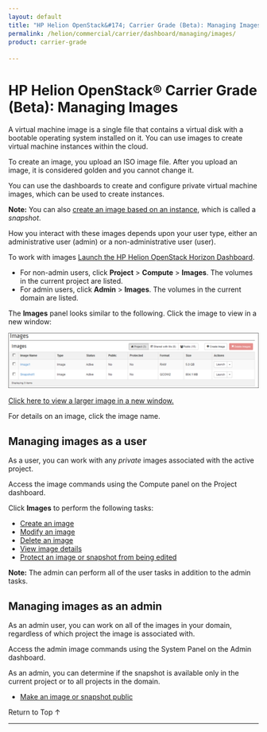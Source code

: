 ```yaml
---
layout: default
title: "HP Helion OpenStack&#174; Carrier Grade (Beta): Managing Images"
permalink: /helion/commercial/carrier/dashboard/managing/images/
product: carrier-grade

---
```

<!--UNDER REVISION-->

<script>

function PageRefresh {
onLoad="window.refresh"
}

PageRefresh();

</script>

<!-- <p style="font-size: small;"> <a href="/helion/commercial/carrier/ga1/install/">&#9664; PREV</a> | <a href="/helion/commercial/carrier/ga1/install-overview/">&#9650; UP</a> | <a href="/helion/commercial/carrier/ga1/">NEXT &#9654;</a></p> -->

# HP Helion OpenStack&#174; Carrier Grade (Beta): Managing Images

A virtual machine image is a single file that contains a virtual disk with a bootable operating system installed on it. You can use images to create virtual machine instances within the cloud. 

To create an image, you upload an ISO image file. After you upload an image, it is considered golden and you cannot change it.

You can use the dashboards to create and configure private virtual machine images, which can be used to create instances.

**Note:** You can also [create an image based on an instance](/helion/commercial/carrier/dashboard/managing/images/public/), which is called a *snapshot*.

How you interact with these images depends upon your user type, either an administrative user (admin) or a non-administrative user (user). 

To work with images [Launch the HP Helion OpenStack Horizon Dashboard](/helion/openstack/carrier/dashboard/login/).

* For non-admin users, click **Project** > **Compute** > **Images**. The volumes in the current project are listed.
* For admin users, click **Admin** > **Images**. The volumes in the current domain are listed.

The **Images** panel looks similar to the following. Click the image to view in a new window: 

<img src="media/CGH-Helion-Images.png"/>

<a href="javascript:window.open('/content/documentation/media/media/CGH-Helion-Images.png','_blank','toolbar=no,menubar=no,resizable=yes,scrollbars=yes')">Click here to view a larger image in a new window.</a>

For details on an image, click the image name. 


## Managing images as a user ##

As a user, you can work with any *private* images associated with the active project.

Access the image commands using the Compute panel on the Project dashboard. 

Click **Images** to perform the following tasks:

* [Create an image](/helion/commercial/carrier/dashboard/managing/images/create/)
* [Modify an image](/helion/commercial/carrier/dashboard/managing/images/modify/)
* [Delete an image](/helion/commercial/carrier/dashboard/managing/images/delete/)
* [View image details](/helion/commercial/carrier/dashboard/managing/images/details/)
* [Protect an image or snapshot from being edited](/helion/commercial/carrier/dashboard/managing/images/protect/)

**Note:** The admin can perform all of the user tasks in addition to the admin tasks.



## Managing images as an admin ##

As an admin user, you can work on all of the images in your domain, regardless of which project the image is associated with. 

Access the admin image commands using the System Panel  on the Admin dashboard.

As an admin, you can determine if the snapshot is available only in the current project or to all projects in the domain.

* [Make an image or snapshot public](/helion/commercial/carrier/dashboard/managing/images/public/)

<a href="#top" style="padding:14px 0px 14px 0px; text-decoration: none;"> Return to Top &#8593; </a>


----
